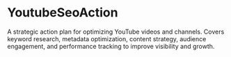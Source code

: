 # YoutubeSeoAction
A strategic action plan for optimizing YouTube videos and channels. Covers keyword research, metadata optimization, content strategy, audience engagement, and performance tracking to improve visibility and growth.

